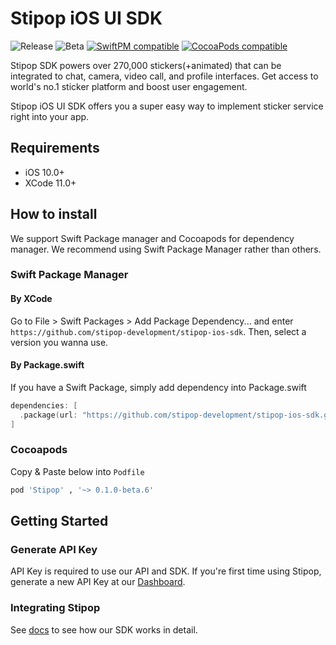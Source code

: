 # Stipop iOS UI SDK
![Release](https://img.shields.io/github/v/release/stipop-development/stipop-ios-sdk?sort=semver&style=flat&label=release)
![Beta](https://img.shields.io/github/v/release/stipop-development/stipop-ios-sdk?include_prereleases&sort=semver&style=flat&label=beta)
[![SwiftPM compatible](https://img.shields.io/badge/SwiftPM-compatible-green.svg?style=flat)](https://swift.org/package-manager/)
[![CocoaPods compatible](https://img.shields.io/badge/CocoaPods-compatible-green.svg?style=flat)](https://cocoapods.org/pods/Stipop)

Stipop SDK powers over 270,000 stickers(+animated) that can be integrated to chat, camera, video call, and profile interfaces. Get access to world's no.1 sticker platform and boost user engagement.

Stipop iOS UI SDK offers you a super easy way to implement sticker service right into your app.

## Requirements
- iOS 10.0+
- XCode 11.0+

## How to install
We support Swift Package manager and Cocoapods for dependency manager.
We recommend using Swift Package Manager rather than others.

### Swift Package Manager
#### By XCode
Go to File > Swift Packages > Add Package Dependency... and enter `https://github.com/stipop-development/stipop-ios-sdk`. Then, select a version you wanna use.

#### By Package.swift
If you have a Swift Package, simply add dependency into Package.swift
```swift
dependencies: [
  .package(url: "https://github.com/stipop-development/stipop-ios-sdk.git", .upToNextMajor(from: "0.1.0-beta.6"))
]
```

### Cocoapods
Copy & Paste below into `Podfile`
```ruby
pod 'Stipop' , '~> 0.1.0-beta.6'
```

## Getting Started
### Generate API Key
API Key is required to use our API and SDK. If you're first time using Stipop, generate a new API Key at our [Dashboard](https://dashboard.stipop.io/create-application).

### Integrating Stipop
See [docs](https://docs.stipop.io/en/sdk/ios/get-started/quick-start) to see how our SDK works in detail.
